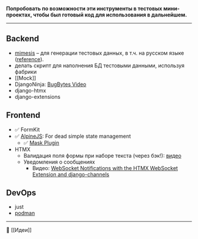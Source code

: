 **Попробовать по возможности эти инструменты в тестовых мини-проектах, чтобы был готовый код для использования в дальнейшем.**

----
## Backend
- [mimesis](https://mimesis.name/) – для генерации тестовых данных, в т.ч. на русском языке ([reference](https://www.bitecode.dev/p/testing-with-python-part-7-until)).
- делать скрипт для наполнения БД тестовыми данными, используя фабрики
- [[Mock]]
- DjangoNinja: [BugBytes Video](https://youtu.be/XqkqbsdtoMI?si=yAJhVbrDTSj3teif)
- django-htmx
- django-extensions

## Frontend
- ✅ FormKit
- ✅ [AlpineJS](https://alpinejs.dev/): For dead simple state management
	- ✅ [Mask Plugin](https://alpinejs.dev/plugins/mask#x-mask)
- HTMX
	- Валидация поля формы при наборе текста (через бэк!): [видео](https://www.youtube.com/watch?v=Fh2iDdASxjE)
	- Уведомления о сообщениях
		- Видео: [WebSocket Notifications with the HTMX WebSocket Extension and django-channels](https://www.youtube.com/watch?v=FcVwDEcu6K0)

## DevOps
- just
- [podman](https://podman.io/docs/installation)


----
📂 [[Идеи]]